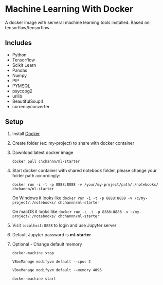 # Machine Learning With Docker

A docker image with serveral machine learning tools installed. Based on tensorflow/tensorflow

## Includes
* Python
* Tensorflow
* Scikit Learn
* Pandas
* Numpy
* PIP
* PYMSQL
* psycopg2
* urllib
* BeautifulSoup4
* currencyconverter

## Setup
1. Install [Docker](http://www.docker.com)
2. Create folder (ex: my-project) to share with docker container
3. Download latest docker image
	
	`docker pull chchannn/ml-starter`
	
4. Start docker container with shared notebook folder, please change your folder path accordingly:

	`docker run -i -t -p 8888:8888 -v /your/my-project/path/:/notebooks/ chchannn/ml-starter`
	
	On Windows it looks like `docker run -i -t -p 8888:8888 -v /c/my-project/:/notebooks/ chchannn/ml-starter`
	
	On macOS it looks like `docker run -i -t -p 8888:8888 -v ~/my-project/:/notebooks/ chchannn/ml-starter`
	
5. Visit  `localhost:8888` to login and use Jupyter server
	
6. Default Jupyter password is **ml-starter**

7. Optional - Change default memory
	
	`docker-machine stop`

	`VBoxManage modifyvm default --cpus 2`

	`VBoxManage modifyvm default --memory 4096`

	`docker-machine start`

